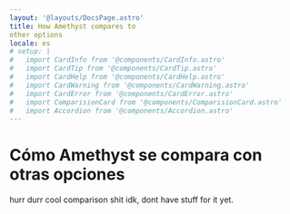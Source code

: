 ```yaml
---
layout: '@layouts/DocsPage.astro'
title: How Amethyst compares to 
other options
locale: es
# setup: | 
#   import CardInfo from '@components/CardInfo.astro'
#   import CardTip from '@components/CardTip.astro'
#   import CardHelp from '@components/CardHelp.astro'
#   import CardWarning from '@components/CardWarning.astro'
#   import CardError from '@components/CardError.astro'
#   import ComparisionCard from '@components/ComparisionCard.astro'
#   import Accordion from '@components/Accordion.astro'
---
```

# Cómo Amethyst se compara con otras opciones
hurr durr cool comparison shit idk, dont have stuff for it yet.